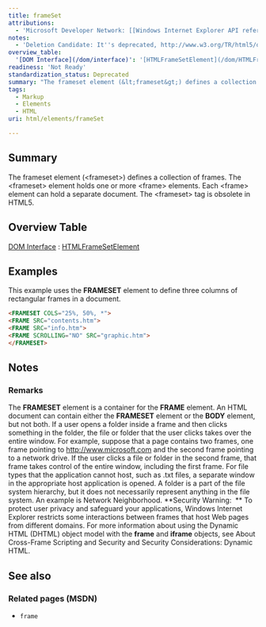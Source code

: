 ```yaml
---
title: frameSet
attributions:
  - 'Microsoft Developer Network: [[Windows Internet Explorer API reference](http://msdn.microsoft.com/en-us/library/ie/hh828809%28v=vs.85%29.aspx) Article]'
notes:
  - 'Deletion Candidate: It''s deprecated, http://www.w3.org/TR/html5/obsolete.html#non-conforming-features'
overview_table:
  '[DOM Interface](/dom/interface)': '[HTMLFrameSetElement](/dom/HTMLFrameSetElement)'
readiness: 'Not Ready'
standardization_status: Deprecated
summary: "The frameset element (&lt;frameset&gt;) defines a collection of frames.\nThe &lt;frameset&gt; element holds one or more &lt;frame&gt; elements. Each &lt;frame&gt; element can hold a separate document.\nThe &lt;frameset&gt; tag is obsolete in HTML5.\n"
tags:
  - Markup
  - Elements
  - HTML
uri: html/elements/frameSet

---
```

## <span>Summary</span>

The frameset element (&lt;frameset&gt;) defines a collection of frames. The &lt;frameset&gt; element holds one or more &lt;frame&gt; elements. Each &lt;frame&gt; element can hold a separate document. The &lt;frameset&gt; tag is obsolete in HTML5.

## <span>Overview Table</span>

[DOM Interface](/dom/interface)
:   [HTMLFrameSetElement](/dom/HTMLFrameSetElement)

## <span>Examples</span>

This example uses the **FRAMESET** element to define three columns of rectangular frames in a document.

``` html
<FRAMESET COLS="25%, 50%, *">
<FRAME SRC="contents.htm">
<FRAME SRC="info.htm">
<FRAME SCROLLING="NO" SRC="graphic.htm">
</FRAMESET>
```

## <span>Notes</span>

### <span>Remarks</span>

The **FRAMESET** element is a container for the **FRAME** element. An HTML document can contain either the **FRAMESET** element or the **BODY** element, but not both. If a user opens a folder inside a frame and then clicks something in the folder, the file or folder that the user clicks takes over the entire window. For example, suppose that a page contains two frames, one frame pointing to <http://www.microsoft.com> and the second frame pointing to a network drive. If the user clicks a file or folder in the second frame, that frame takes control of the entire window, including the first frame. For file types that the application cannot host, such as .txt files, a separate window in the appropriate host application is opened. A folder is a part of the file system hierarchy, but it does not necessarily represent anything in the file system. An example is Network Neighborhood. **Security Warning:  ** To protect user privacy and safeguard your applications, Windows Internet Explorer restricts some interactions between frames that host Web pages from different domains. For more information about using the Dynamic HTML (DHTML) object model with the **frame** and **iframe** objects, see About Cross-Frame Scripting and Security and Security Considerations: Dynamic HTML.

## <span>See also</span>

### <span>Related pages (MSDN)</span>

-   `frame`
